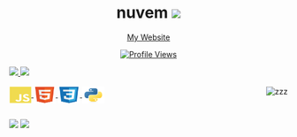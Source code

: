 <h1 align="center">nuvem <img src="https://media2.giphy.com/media/5mO5vhXEXVyNIFhxT0/giphy.gif?cid=790b7611438c626d4df1910daacd13893e753b79efb9b8d1&rid=giphy.gif&ct=s" width="30px"> </h1>

<p align="center"><a href="https://nuvem.ml/">My Website</a></p>
<a href="https://github.com/7zx">
  <p align="center">
    <img src="https://komarev.com/ghpvc/?username=nuvem&color=blueviolet" alt="Profile Views">
  </p>
</a>

 <div>
  <a href="https://github.com/7zx">
  <img height="180em" src="https://github-readme-stats.vercel.app/api?username=7zx&show_icons=true&theme=dracula&include_all_commits=true&count_private=true"/>
  <img height="180em" src="https://github-readme-stats.vercel.app/api/top-langs/?username=7zx&layout=compact&langs_count=7&theme=dracula"/>
</div>
<div style="display: inline_block"><br>
  <img align="center" alt="nuvem-Js" height="30" width="40" src="https://raw.githubusercontent.com/devicons/devicon/master/icons/javascript/javascript-plain.svg">
  <img align="center" alt="nuvem-HTML" height="30" width="40" src="https://raw.githubusercontent.com/devicons/devicon/master/icons/html5/html5-original.svg">
  <img align="center" alt="nuvem-CSS" height="30" width="40" src="https://raw.githubusercontent.com/devicons/devicon/master/icons/css3/css3-original.svg">
  <img align="center" alt="nuvem-Python" height="30" width="40" src="https://raw.githubusercontent.com/devicons/devicon/master/icons/python/python-original.svg">
  <img align="right" alt="zzz" src="https://media2.giphy.com/media/5mO5vhXEXVyNIFhxT0/giphy.gif?cid=790b7611438c626d4df1910daacd13893e753b79efb9b8d1&rid=giphy.gif&ct=s">
</div>
  
  ##
 
<div> 
  <a href="https://instagram.com/polido16" target="_blank"><img src="https://img.shields.io/badge/-Instagram-%23E4405F?style=for-the-badge&logo=instagram&logoColor=white" target="_blank"></a>
 <a href="https://discord.gg/portugal" target="_blank"><img src="https://img.shields.io/badge/Discord-7289DA?style=for-the-badge&logo=discord&logoColor=white" target="_blank"></a> 
 

 
</div>
